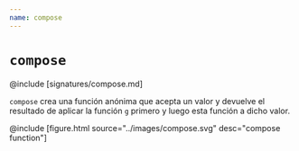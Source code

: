 ```yaml
---
name: compose
---
```


# `compose`

@include [signatures/compose.md]

`compose` crea una función anónima que acepta un valor y devuelve el resultado de aplicar la función `g` primero y luego esta función a dicho valor.

@include [figure.html source="../images/compose.svg" desc="compose function"]
